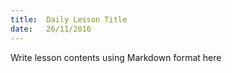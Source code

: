```yaml
---
title:  Daily Lesson Title
date:   26/11/2016
---
```


Write lesson contents using Markdown format here